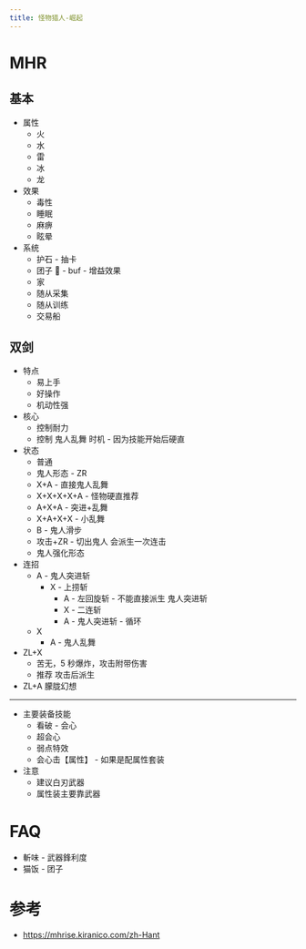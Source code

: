 ```yaml
---
title: 怪物猎人-崛起
---
```


# MHR

## 基本

- 属性
  - 火
  - 水
  - 雷
  - 冰
  - 龙
- 效果
  - 毒性
  - 睡眠
  - 麻痹
  - 眩晕
- 系统
  - 护石 - 抽卡
  - 团子 🍡 - buf - 增益效果
  - 家
  - 随从采集
  - 随从训练
  - 交易船

## 双剑

- 特点
  - 易上手
  - 好操作
  - 机动性强
- 核心
  - 控制耐力
  - 控制 鬼人乱舞 时机 - 因为技能开始后硬直
- 状态
  - 普通
  - 鬼人形态 - ZR
  - X+A - 直接鬼人乱舞
  - X+X+X+X+A - 怪物硬直推荐
  - A+X+A - 突进+乱舞
  - X+A+X+X - 小乱舞
  - B - 鬼人滑步
  - 攻击+ZR - 切出鬼人 会派生一次连击
  - 鬼人强化形态
- 连招
  - A - 鬼人突进斩
    - X - 上捞斩
      - A - 左回旋斩 - 不能直接派生 鬼人突进斩
      - X - 二连斩
      - A - 鬼人突进斩 - 循环
  - X
    - A - 鬼人乱舞
- ZL+X
  - 苦无，5 秒爆炸，攻击附带伤害
  - 推荐 攻击后派生
- ZL+A 朦胧幻想

---

- 主要装备技能
  - 看破 - 会心
  - 超会心
  - 弱点特效
  - 会心击【属性】 - 如果是配属性套装
- 注意
  - 建议白刃武器
  - 属性装主要靠武器

# FAQ

- 斬味 - 武器鋒利度
- 猫饭 - 团子

# 参考

- https://mhrise.kiranico.com/zh-Hant

